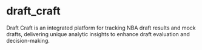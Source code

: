 # draft_craft
Draft Craft is an integrated platform for tracking NBA draft results and mock drafts, delivering unique analytic insights to enhance draft evaluation and decision-making.
